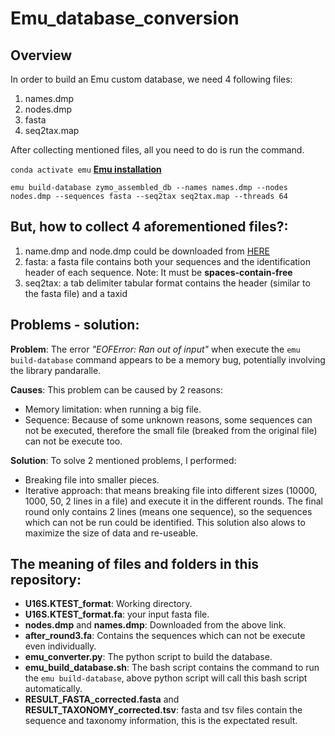 # Emu_database_conversion
## Overview
In order to build an Emu custom database, we need 4 following files:
1. names.dmp
2. nodes.dmp
3. fasta
4. seq2tax.map

After collecting mentioned files, all you need to do is run the command.

```conda activate emu``` **[Emu installation](https://gitlab.com/treangenlab/emu/-/tree/master)**

```emu build-database zymo_assembled_db --names names.dmp --nodes nodes.dmp --sequences fasta --seq2tax seq2tax.map --threads 64```

## But, how to collect 4 aforementioned files?:
1. name.dmp and node.dmp could be downloaded from [HERE](https://ftp.ncbi.nlm.nih.gov/pub/taxonomy/new_taxdump/)
2. fasta: a fasta file contains both your sequences and the identification header of each sequence. Note: It must be **spaces-contain-free**
3. seq2tax: a tab delimiter tabular format contains the header (similar to the fasta file) and a taxid

## Problems - solution:
**Problem**: The error *"EOFError: Ran out of input"* when execute the ```emu build-database``` command appears to be a memory bug, potentially involving the library pandaralle.

**Causes**: This problem can be caused by 2 reasons:
  - Memory limitation: when running a big file.
  - Sequence: Because of some unknown reasons, some sequences can not be executed, therefore the small file (breaked from the original file) can not be execute too.

**Solution**: To solve 2 mentioned problems, I performed:
  - Breaking file into smaller pieces.
  - Iterative approach: that means breaking file into different sizes (10000, 1000, 50, 2 lines in a file) and execute it in the different rounds. The final round only contains 2 lines (means one sequence), so the sequences which can not be run could be identified. This solution also alows to maximize the size of data and re-useable.

## The meaning of files and folders in this repository:
  - **U16S.KTEST_format**: Working directory.
  - **U16S.KTEST_format.fa**: your input fasta file.
  - **nodes.dmp** and **names.dmp**: Downloaded from the above link.
  - **after_round3.fa**: Contains the sequences which can not be execute even individually.
  - **emu_converter.py**: The python script to build the database.
  - **emu_build_database.sh**: The bash script contains the command to run the ```emu build-database```, above python script will call this bash script automatically.
  - **RESULT_FASTA_corrected.fasta** and **RESULT_TAXONOMY_corrected.tsv**: fasta and tsv files contain the sequence and taxonomy information, this is the expectated result.
